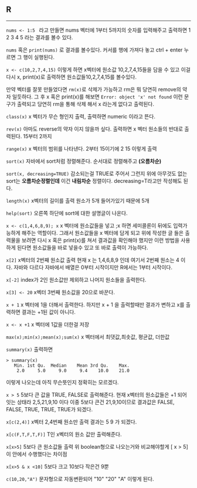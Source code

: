 ## R  

---

`nums <- 1:5 `  라고 만들면 nums 벡터에 1부터 5까지의 숫자를 입력해주고 출력하면 1 2 3 4 5 라는 결과를 볼수 있다.

`nums` 혹은 `print(nums)` 로 결과를 볼수있다. 커서를 행에 가져다 놓고 ctrl + enter 누르면 그 행이 실행된다. 

`x <- c(10,2,7,4,15)`  이렇게 하면 x벡터에 원소값 10,2,7,4,15들을 담을 수 있고 이걸 다시 x, print(x)로 출력하면 원소값들10,2,7,4,15를 볼수있다. 

만약 벡터를 잘못 만들었다면 `rm(x)`로 삭제가 가능하고 rm은 뭐 당연히 remove의 약자 일듯하다. 그 후 x 혹은 print(x)를 해보면 `Error: object 'x' not found` 이런 문구가 출력되고 당연히 rm을 통해 삭제 해서 x 라는게 없다고 출력된다. 

`class(x)` x 벡터가 무슨 형인지 출력, 출력하면 numeric 이라고 뜬다.

`rev(x)` 아마도 reverse의 약자 이지 않을까 싶다. 출력하면 x 벡터 원소들의 반대로 출력된다. 15부터 2까지 

`range(x)` x 벡터의 범위를 나타낸다. 2부터 15이기에 2 15 이렇게 출력

`sort(x)` 자바에서 sort처럼 정렬해준다. 순서대로 정렬해주고 **(오름차순)**

`sort(x, decreasing=TRUE)` 감소되는걸 TRUE로 주어서 그런지 위에 아무것도 없는 sort는 **오름차순정렬인데** 이건 **내림차순** 정렬이다. decreasing=T라고만 작성해도 된다. 

`length(x)` x벡터의 길이를 출력 원소가 5개 들어가있기 때문에 5개 

`help(sort)` 오른쪽 하단에 sort에 대한 설명글이 나온다. 

`x <- c(1,4,6,8,9); x` x 벡터에 원소값들을 넣고 ;x 하면 세미콜론이 뒤에도 입력가능하게 해주는 역할이다. 그래서 원소값들을 x 벡터에 담게 되고 위에 작성한 글 들은 출력물을 보려면 다시 x 혹은 print(x)를 쳐서 결과값을 확인해야 했지만 이런 방법을 사용하게 된다면 원소값들을 바로 넣을수 있고 또 바로 출력이 가능하다. 

`x[2]` x벡터의 2번째 원소값 출력 현재 x 는 1,4,6,8,9 인데 여기서 2번째 원소는 4 이다. 자바와 다르다 자바에서 배열은 0부터 시작이지만 R에서는 1부터 시작이다. 

`x[-2]` index가 2인 원소값만 제외하고 나머지 원소들을 출력한다. 

`x[3] <- 20` x벡터 3번째 원소값을 20으로 바꾼다. 

`x + 1` x 벡터에 1을 더해서 출력한다. 하지만 x + 1 을 출력할때만 결과가 변하고 x를 출력하면 결과는 +1된 값이 아니다. 

`x <- x +1` x 벡터에 1값을 더한걸 저장

`max(x);min(x);mean(x);sum(x)` x 벡터에서 최댓값,최솟값, 평균값, 더한값 

`summary(x)` 출력하면 

```
> summary(x)
   Min. 1st Qu.  Median    Mean 3rd Qu.    Max. 
    2.0     5.0     9.0     9.4    10.0    21.0
```

이렇게 나오는데 아직 무슨뜻인지 정확히는 모르겠다. 

`x > 5` 5보다 큰 값을 TRUE, FALSE로 출력해준다. 현재 x벡터의 원소값들은 +1 되어 잇는 상태라 2,5,21,9,10 이다 이중 5보다 큰건 21,9,10이므로 결과값은 FALSE, FALSE, TRUE, TRUE, TRUE가 되겠다. 

`x[c(2,4)]` x벡터 2,4번째 원소만 출력 결과는 5 9 가 되겠다. 

`x[c(F,T,F,T,F)]` T인 x벡터의 원소 값만 출력해준다. 

`x[x>5]` 5보다 큰 원소값들 출력 위 boolean형으로 나오는거와 비교해야할게 [ x > 5] 이 안에서 수행했다는 차이점 

`x[x>5 & x <10]` 5보다 크고 10보다 작은건 9뿐 

`c(10,20,"A")` 문자형으로 자동변환되어 "10" "20" "A" 이렇게 된다. 

